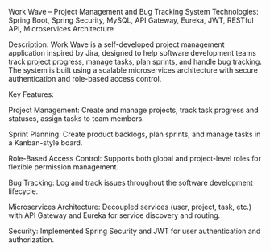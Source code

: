 Work Wave – Project Management and Bug Tracking System
Technologies: Spring Boot, Spring Security, MySQL, API Gateway, Eureka, JWT, RESTful API, Microservices Architecture

Description:
Work Wave is a self-developed project management application inspired by Jira, designed to help software development teams track project progress, manage tasks, plan sprints, and handle bug tracking. The system is built using a scalable microservices architecture with secure authentication and role-based access control.

Key Features:

Project Management: Create and manage projects, track task progress and statuses, assign tasks to team members.

Sprint Planning: Create product backlogs, plan sprints, and manage tasks in a Kanban-style board.

Role-Based Access Control: Supports both global and project-level roles for flexible permission management.

Bug Tracking: Log and track issues throughout the software development lifecycle.

Microservices Architecture: Decoupled services (user, project, task, etc.) with API Gateway and Eureka for service discovery and routing.

Security: Implemented Spring Security and JWT for user authentication and authorization.
